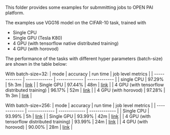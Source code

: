 This folder provides some examples for submmitting jobs to OPEN PAI platform. 

The examples use VGG16 model on the CIFAR-10 task, trained with 
- Single CPU
- Single GPU (Tesla K80)
- 4 GPU (with tensorflow native distributed training)
- 4 GPU (with horovod)

The performance of the tasks with different hyper parameters (batch-size) are shown in the table below:


With batch-size=32:
|  mode | accuracy | run time | job level metrics |
| ------------- | ------------- | ------------- | ------------- |
| single CPU  | 97.29% | 5h 3m | [link](https://github.com/suiguoxin/pai/blob/edu-examples/contrib/edu-examples/metrics/1cpu_32.png) |
| Single GPU  | 97.44% | 48m | [link](https://github.com/suiguoxin/pai/blob/edu-examples/contrib/edu-examples/metrics/1gpu_32.png) |
| 4 GPU (with tensorflow distributed training) | 96.17% | 52m | [link](https://github.com/suiguoxin/pai/blob/edu-examples/contrib/edu-examples/metrics/4gpu_distributed_32.png) |
| 4 GPU (with horovod) | 97.28% | 1h 3m | [link](https://github.com/suiguoxin/pai/blob/edu-examples/contrib/edu-examples/metrics/4gpu_horovod_32.png) |

With batch-size=256:
|  mode | accuracy | run time | job level metrics |
| ------------- | ------------- | ------------- | ------------- |
| Single CPU  | 93.99% | 5h | [link](https://github.com/suiguoxin/pai/blob/edu-examples/contrib/edu-examples/metrics/1cpu_256.png) |
| Single GPU  | 93.99% | 42m | [link](https://github.com/suiguoxin/pai/blob/edu-examples/contrib/edu-examples/metrics/1gpu_256.png) |
| 4 GPU (with tensorflow distributed training) | 93.99% | 24m | [link](https://github.com/suiguoxin/pai/blob/edu-examples/contrib/edu-examples/metrics/4gpu_distributed_256.png) |
| 4 GPU (with horovod) | 90.00% | 28m | [link](https://github.com/suiguoxin/pai/blob/edu-examples/contrib/edu-examples/metrics/4gpu_horovod_256.png) |
